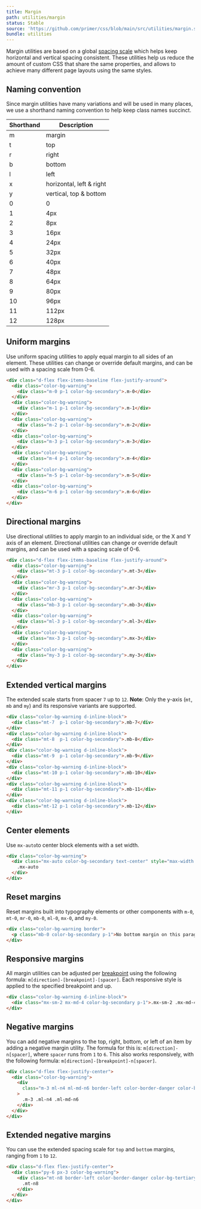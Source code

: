 ```yaml
---
title: Margin
path: utilities/margin
status: Stable
source: 'https://github.com/primer/css/blob/main/src/utilities/margin.scss'
bundle: utilities
---
```


Margin utilities are based on a global [spacing scale](/support/spacing) which helps keep horizontal and vertical spacing consistent. These utilities help us reduce the amount of custom CSS that share the same properties, and allows to achieve many different page layouts using the same styles.

## Naming convention

Since margin utilities have many variations and will be used in many places, we use a shorthand naming convention to help keep class names succinct.

| Shorthand | Description              |
| --------- | ------------------------ |
| m         | margin                   |
| t         | top                      |
| r         | right                    |
| b         | bottom                   |
| l         | left                     |
| x         | horizontal, left & right |
| y         | vertical, top & bottom   |
| 0         | 0                        |
| 1         | 4px                      |
| 2         | 8px                      |
| 3         | 16px                     |
| 4         | 24px                     |
| 5         | 32px                     |
| 6         | 40px                     |
| 7         | 48px                     |
| 8         | 64px                     |
| 9         | 80px                     |
| 10        | 96px                     |
| 11        | 112px                    |
| 12        | 128px                    |

## Uniform margins

Use uniform spacing utilities to apply equal margin to all sides of an element. These utilities can change or override default margins, and can be used with a spacing scale from 0-6.

```html live
<div class="d-flex flex-items-baseline flex-justify-around">
  <div class="color-bg-warning">
    <div class="m-0 p-1 color-bg-secondary">.m-0</div>
  </div>
  <div class="color-bg-warning">
    <div class="m-1 p-1 color-bg-secondary">.m-1</div>
  </div>
  <div class="color-bg-warning">
    <div class="m-2 p-1 color-bg-secondary">.m-2</div>
  </div>
  <div class="color-bg-warning">
    <div class="m-3 p-1 color-bg-secondary">.m-3</div>
  </div>
  <div class="color-bg-warning">
    <div class="m-4 p-1 color-bg-secondary">.m-4</div>
  </div>
  <div class="color-bg-warning">
    <div class="m-5 p-1 color-bg-secondary">.m-5</div>
  </div>
  <div class="color-bg-warning">
    <div class="m-6 p-1 color-bg-secondary">.m-6</div>
  </div>
</div>
```

## Directional margins

Use directional utilities to apply margin to an individual side, or the X and Y axis of an element. Directional utilities can change or override default margins, and can be used with a spacing scale of 0-6.

```html live
<div class="d-flex flex-items-baseline flex-justify-around">
  <div class="color-bg-warning">
    <div class="mt-3 p-1 color-bg-secondary">.mt-3</div>
  </div>
  <div class="color-bg-warning">
    <div class="mr-3 p-1 color-bg-secondary">.mr-3</div>
  </div>
  <div class="color-bg-warning">
    <div class="mb-3 p-1 color-bg-secondary">.mb-3</div>
  </div>
  <div class="color-bg-warning">
    <div class="ml-3 p-1 color-bg-secondary">.ml-3</div>
  </div>
  <div class="color-bg-warning">
    <div class="mx-3 p-1 color-bg-secondary">.mx-3</div>
  </div>
  <div class="color-bg-warning">
    <div class="my-3 p-1 color-bg-secondary">.my-3</div>
  </div>
</div>
```

## Extended vertical margins

The extended scale starts from spacer `7` up to `12`. **Note**: Only the y-axis (`mt`, `mb` and `my`) and its responsive variants are supported.

```html live
<div class="color-bg-warning d-inline-block">
  <div class="mt-7  p-1 color-bg-secondary">.mb-7</div>
</div>
<div class="color-bg-warning d-inline-block">
  <div class="mt-8  p-1 color-bg-secondary">.mb-8</div>
</div>
<div class="color-bg-warning d-inline-block">
  <div class="mt-9  p-1 color-bg-secondary">.mb-9</div>
</div>
<div class="color-bg-warning d-inline-block">
  <div class="mt-10 p-1 color-bg-secondary">.mb-10</div>
</div>
<div class="color-bg-warning d-inline-block">
  <div class="mt-11 p-1 color-bg-secondary">.mb-11</div>
</div>
<div class="color-bg-warning d-inline-block">
  <div class="mt-12 p-1 color-bg-secondary">.mb-12</div>
</div>
```

## Center elements

Use `mx-auto`to center block elements with a set width.

```html live
<div class="color-bg-warning">
  <div class="mx-auto color-bg-secondary text-center" style="max-width: 500px;">
    .mx-auto
  </div>
</div>
```

## Reset margins

Reset margins built into typography elements or other components with `m-0`, `mt-0`, `mr-0`, `mb-0`, `ml-0`, `mx-0`, and `my-0`.

```html live
<div class="color-bg-warning border">
  <p class="mb-0 color-bg-secondary p-1">No bottom margin on this paragraph.</p>
</div>
```

## Responsive margins

All margin utilities can be adjusted per [breakpoint](/objects/grid#breakpoints) using the following formula: `m[direction]-[breakpoint]-[spacer]`. Each responsive style is applied to the specified breakpoint and up.

```html live
<div class="color-bg-warning d-inline-block">
  <div class="mx-sm-2 mx-md-4 color-bg-secondary p-1">.mx-sm-2 .mx-md-4</div>
</div>
```

## Negative margins

You can add negative margins to the top, right, bottom, or left of an item by adding a negative margin utility. The formula for this is: `m[direction]-n[spacer]`, where `spacer` runs from `1` to `6`. This also works responsively, with the following formula: `m[direction]-[breakpoint]-n[spacer]`.

```html live
<div class="d-flex flex-justify-center">
  <div class="color-bg-warning">
    <div
      class="m-3 ml-n4 ml-md-n6 border-left color-border-danger color-bg-secondary p-2"
    >
      .m-3 .ml-n4 .ml-md-n6
    </div>
  </div>
</div>
```

## Extended negative margins

You can use the extended spacing scale for `top` and `bottom` margins, ranging from `1` to `12`.

```html live
<div class="d-flex flex-justify-center">
  <div class="py-6 px-3 color-bg-warning">
    <div class="mt-n8 border-left color-border-danger color-bg-tertiary p-2">
      .mt-n8
    </div>
  </div>
</div>
```

